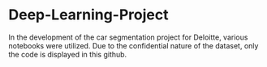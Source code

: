 # Deep-Learning-Project

In the development of the car segmentation project for Deloitte, various notebooks were utilized. Due to the confidential nature of the dataset, only the code is displayed in this github.
